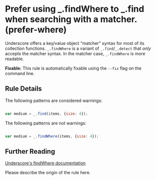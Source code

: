 # Prefer using _.findWhere to _.find when searching with a matcher. (prefer-where)

Underscore offers a key/value object "matcher" syntax for most of its
collection functions. `_.findWhere` is a variant of `_.find`/`_.detect` that
_only_ accepts the matcher syntax. In the matcher case, `_.findWhere` is more
readable.

**Fixable:** This rule is automatically fixable using the `--fix` flag on the command line.

## Rule Details

The following patterns are considered warnings:

```js

var medium = _.find(items, {size: 4});

```

The following patterns are not warnings:

```js

var medium = _.findWhere(items, {size: 4});

```

## Further Reading

[Underscore's findWhere documentation](http://underscorejs.org/#findWhere)

Please describe the origin of the rule here.
